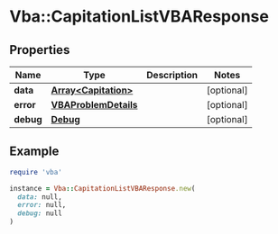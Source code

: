 # Vba::CapitationListVBAResponse

## Properties

| Name | Type | Description | Notes |
| ---- | ---- | ----------- | ----- |
| **data** | [**Array&lt;Capitation&gt;**](Capitation.md) |  | [optional] |
| **error** | [**VBAProblemDetails**](VBAProblemDetails.md) |  | [optional] |
| **debug** | [**Debug**](Debug.md) |  | [optional] |

## Example

```ruby
require 'vba'

instance = Vba::CapitationListVBAResponse.new(
  data: null,
  error: null,
  debug: null
)
```

